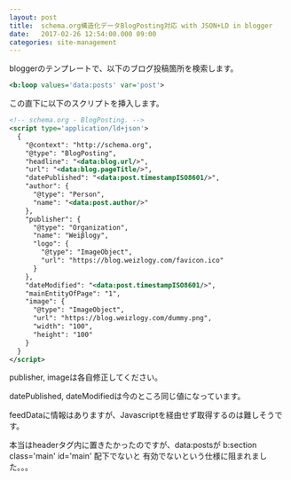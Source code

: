 ```yaml
---
layout: post
title:  schema.org構造化データBlogPosting対応 with JSON+LD in blogger
date:   2017-02-26 12:54:00.000 09:00
categories: site-management
---
```


<!--more-->

bloggerのテンプレートで、以下のブログ投稿箇所を検索します。 

```xml
<b:loop values='data:posts' var='post'>
```

この直下に以下のスクリプトを挿入します。 

```xml
<!-- schema.org - BlogPosting. -->
<script type='application/ld+json'>
  {
    "@context": "http://schema.org",
    "@type": "BlogPosting",
    "headline": "<data:blog.url/>",
    "url": "<data:blog.pageTitle/>",
    "datePublished": "<data:post.timestampISO8601/>",
    "author": {
      "@type": "Person",
      "name": "<data:post.author/>"
    },
    "publisher": {
      "@type": "Organization",
      "name": "Weiβlogy",
      "logo": {
        "@type": "ImageObject",
        "url": "https://blog.weizlogy.com/favicon.ico"
      }
    },
    "dateModified": "<data:post.timestampISO8601/>",
    "mainEntityOfPage": "1",
    "image": {
      "@type": "ImageObject",
      "url": "https://blog.weizlogy.com/dummy.png",
      "width": "100",
      "height": "100"
    }
  }
</script>
```

publisher, imageは各自修正してください。 

datePublished, dateModifiedは今のところ同じ値になっています。

feedDataに情報はありますが、Javascriptを経由せず取得するのは難しそうです。 

本当はheaderタグ内に置きたかったのですが、data:postsが b:section class='main' id='main' 配下でないと
有効でないという仕様に阻まれました。。。 
